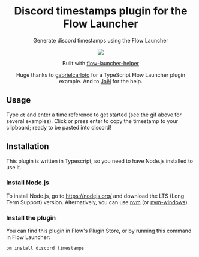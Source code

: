 <h1 align="center">Discord timestamps plugin for the Flow Launcher</h1>

<p align="center">Generate discord timestamps using the Flow Launcher</p>

<p align="center"><img src="https://user-images.githubusercontent.com/58728143/205462441-2ff1a5c7-26d8-485f-9e7d-f5cf1b4d5f7a.gif" /><p>

<p align="center">Built with <a href="https://github.com/gabrielcarloto/flow-launcher-helper">flow-launcher-helper</a></p>
<p align="center">Huge thanks to <a href="https://github.com/gabrielcarloto/flow-search-npm">gabrielcarloto</a> for a TypeScript Flow Launcher plugin example. And to <a href="https://github.com/Joehoel">Joël</a> for the help.</p>

## Usage
Type `dt` and enter a time reference to get started (see the gif above for several examples). Click or press enter to copy the timestamp to your clipboard; ready to be pasted into discord!  

## Installation

This plugin is written in Typescript, so you need to have Node.js installed to use it.

### Install Node.js

To install Node.js, go to https://nodejs.org/ and download the LTS (Long Term Support) version. Alternatively, you can use [nvm](https://github.com/nvm-sh/nvm) (or [nvm-windows](https://github.com/coreybutler/nvm-windows)).



### Install the plugin

You can find this plugin in Flow's Plugin Store, or by running this command in Flow Launcher:

```
pm install discord timestamps
```
